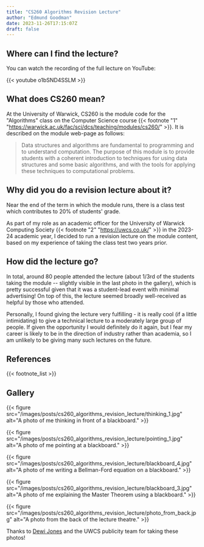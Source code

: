 ```yaml
---
title: "CS260 Algorithms Revision Lecture"
author: "Edmund Goodman"
date: 2023-11-26T17:15:07Z
draft: false
---
```


## Where can I find the lecture?

You can watch the recording of the full lecture on YouTube:

{{< youtube o1bSND4SSLM >}}

<!--more-->

## What does CS260 mean?

At the University of Warwick, CS260 is the module code for the "Algorithms" class
on the Computer Science course {{< footnote "1" "<https://warwick.ac.uk/fac/sci/dcs/teaching/modules/cs260/>" >}}. It is described on the module web-page as follows:

> Data structures and algorithms are fundamental to programming and to understand computation. The purpose of this module is to provide students with a coherent introduction to techniques for using data structures and some basic algorithms, and with the tools for applying these techniques to computational problems.

## Why did you do a revision lecture about it?

Near the end of the term in which the module runs, there is a class test which
contributes to 20% of students' grade.

As part of my role as an academic officer for the University of Warwick Computing Society {{< footnote "2" "<https://uwcs.co.uk/>" >}} in the 2023-24 academic year, I decided to run a revision lecture on the module content, based on my experience of taking the class test two years prior.

## How did the lecture go?

In total, around 80 people attended the lecture (about 1/3rd of the students taking the module -- slightly visible in the last photo in the gallery), which is pretty successful given that it was a student-lead event with minimal advertising! On top of this, the lecture seemed broadly well-received as helpful by those who attended.

Personally, I found giving the lecture very fulfilling - it is really cool (if a little intimidating) to give a technical lecture to a moderately large group of people. If given the opportunity I would definitely do it again, but I fear my career is likely to be in the direction of industry rather than academia, so I am unlikely to be giving many such lectures on the future.

## References

{{< footnote_list >}}

## Gallery

{{< figure
    src="/images/posts/cs260_algorithms_revision_lecture/thinking_1.jpg"
    alt="A photo of me thinking in front of a blackboard." >}}

{{< figure
    src="/images/posts/cs260_algorithms_revision_lecture/pointing_1.jpg"
    alt="A photo of me pointing at a blackboard." >}}

{{< figure
    src="/images/posts/cs260_algorithms_revision_lecture/blackboard_4.jpg"
    alt="A photo of me writing a Bellman-Ford equation on a blackboard." >}}

{{< figure
    src="/images/posts/cs260_algorithms_revision_lecture/blackboard_3.jpg"
    alt="A photo of me explaining the Master Theorem using a blackboard." >}}

{{< figure
    src="/images/posts/cs260_algorithms_revision_lecture/photo_from_back.jpg"
    alt="A photo from the back of the lecture theatre." >}}

Thanks to [Dewi Jones](https://github.com/dewigjones) and the UWCS publicity team for taking these photos!
